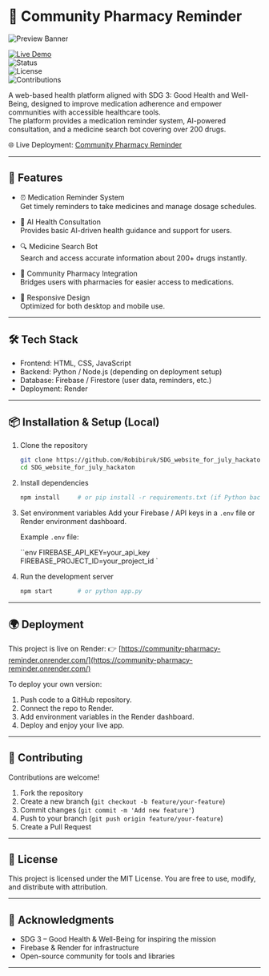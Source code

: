 # 💊 Community Pharmacy Reminder

![Preview Banner](https://i.postimg.cc/LXj4Zsc9/Screenshot-20250907-035149-Chrome.jpg)

[![Live Demo](https://img.shields.io/badge/Live%20Demo-Render-blue)](https://community-pharmacy-reminder.onrender.com/)  
![Status](https://img.shields.io/badge/Status-Live-brightgreen)  
![License](https://img.shields.io/badge/License-MIT-yellow)  
![Contributions](https://img.shields.io/badge/Contributions-Welcome-orange)  

A web-based health platform aligned with SDG 3: Good Health and Well-Being, designed to improve medication adherence and empower communities with accessible healthcare tools.  
The platform provides a medication reminder system, AI-powered consultation, and a medicine search bot covering over 200 drugs.

🌐 Live Deployment: [Community Pharmacy Reminder](https://community-pharmacy-reminder.onrender.com/)

---

## 🚀 Features

- ⏰ Medication Reminder System  
  Get timely reminders to take medicines and manage dosage schedules.

- 🤖 AI Health Consultation  
  Provides basic AI-driven health guidance and support for users.

- 🔍 Medicine Search Bot  
  Search and access accurate information about 200+ drugs instantly.

- 🏥 Community Pharmacy Integration  
  Bridges users with pharmacies for easier access to medications.

- 📱 Responsive Design  
  Optimized for both desktop and mobile use.

---

## 🛠️ Tech Stack

- Frontend: HTML, CSS, JavaScript  
- Backend: Python / Node.js (depending on deployment setup)  
- Database: Firebase / Firestore (user data, reminders, etc.)  
- Deployment: Render  

---

## 📦 Installation & Setup (Local)

1. Clone the repository  
   ```bash
   git clone https://github.com/Robibiruk/SDG_website_for_july_hackaton.git
   cd SDG_website_for_july_hackaton


2. Install dependencies

   ```bash
   npm install     # or pip install -r requirements.txt (if Python backend)
   ```

3. Set environment variables
   Add your Firebase / API keys in a `.env` file or Render environment dashboard.

   Example `.env` file:

   ``env
   FIREBASE_API_KEY=your_api_key
   FIREBASE_PROJECT_ID=your_project_id
   `

4. Run the development server

   ```bash
   npm start       # or python app.py
   ```

---

## 🌍 Deployment

This project is live on Render:
👉 [https://community-pharmacy-reminder.onrender.com/](https://community-pharmacy-reminder.onrender.com/)

To deploy your own version:

1. Push code to a GitHub repository.
2. Connect the repo to Render.
3. Add environment variables in the Render dashboard.
4. Deploy and enjoy your live app.

---

## 🤝 Contributing

Contributions are welcome!

1. Fork the repository
2. Create a new branch (`git checkout -b feature/your-feature`)
3. Commit changes (`git commit -m 'Add new feature'`)
4. Push to your branch (`git push origin feature/your-feature`)
5. Create a Pull Request

---

## 📜 License

This project is licensed under the MIT License. You are free to use, modify, and distribute with attribution.

---

## 🙌 Acknowledgments

* SDG 3 – Good Health & Well-Being for inspiring the mission
* Firebase & Render for infrastructure
* Open-source community for tools and libraries

---
